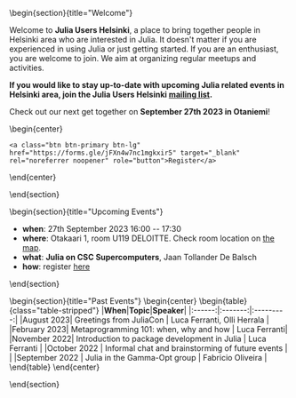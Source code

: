 <!-- =============================
     ABOUT
    ============================== -->

\begin{section}{title="Welcome"}

Welcome to **Julia Users Helsinki**, a place to bring together people in Helsinki area who are interested in Julia. It doesn't matter if you are experienced in using Julia or just getting started. If you are an enthusiast, you are welcome to join. We aim at organizing regular meetups and activities.

**If you would like to stay up-to-date with upcoming Julia related events in Helsinki area, join the Julia Users Helsinki [mailing list](https://groups.google.com/g/julia-users-helsinki).**

Check out our next get together on **September 27th 2023 in Otaniemi**!

\begin{center}
~~~
<a class="btn btn-primary btn-lg" href="https://forms.gle/jFXn4w7nc1mgkxir5" target="_blank" rel="noreferrer noopener" role="button">Register</a>
~~~

\end{center}

\end{section}


\begin{section}{title="Upcoming Events"}

- **when**: 27th September 2023 16:00 -- 17:30
- **where**: Otakaari 1, room U119 DELOITTE. Check room location on [the map](https://usefulaaltomap.fi/#!/select/main-U119).
- **what**: **Julia on CSC Supercomputers**, Jaan Tollander De Balsch
- **how**: register [here](https://forms.gle/jFXn4w7nc1mgkxir5)

\end{section}

\begin{section}{title="Past Events"}
\begin{center}
\begin{table}{class="table-stripped"}
|**When**|**Topic**|**Speaker**|
|:------:|:-------:|:---------:|
|August 2023| Greetings from JuliaCon | Luca Ferranti, Olli Herrala |
|February 2023| Metaprogramming 101: when, why and how | Luca Ferranti|
|November 2022| Introduction to package development in Julia | Luca Ferranti |
|October 2022 | Informal chat and brainstorming of future events | |
|September 2022 | Julia in the Gamma-Opt group | Fabricio Oliveira |
\end{table}
\end{center}

\end{section}
